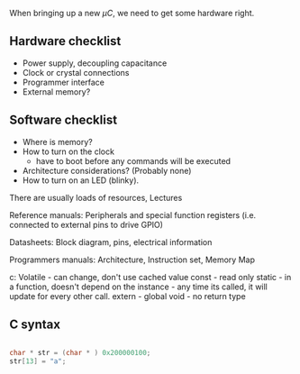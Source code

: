 
When bringing up a new $\mu C$, we need to get some hardware right.

## Hardware checklist
- Power supply, decoupling capacitance
- Clock or crystal connections
- Programmer interface
- External memory?

## Software checklist
* Where is memory?
* How to turn on the clock
	* have to boot before any commands will be executed
* Architecture considerations? (Probably none)
* How to turn on an LED (blinky).


There are usually loads of resources,
Lectures

Reference manuals: Peripherals and special function registers (i.e. connected to external pins to drive GPIO)

Datasheets: Block diagram, pins, electrical information

Programmers manuals: Architecture, Instruction set, Memory Map


c:
Volatile - can change, don't use cached value
const - read only
static - in a function, doesn't depend on the instance - any time its called, it will update for every other call.
extern - global
void - no return type



## C syntax

``` c

char * str = (char * ) 0x200000100;
str[13] = "a";

```


